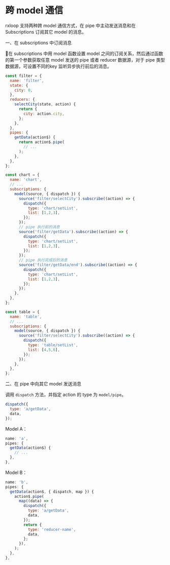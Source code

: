 # 跨 model 通信

rxloop 支持两种跨 model 通信方式，在 pipe 中主动发送消息和在 Subscriptions 订阅其它 model 的消息。

一、在 subscriptions 中订阅消息

在 subscriptions 中用 model 函数设置 model 之间的订阅关系，然后通过函数的第一个参数获取任意 model 发送的 pipe 或者 reducer 数据源，对于 pipe 类型数据源，可设置不同的key 监听异步执行前后的消息。

```js
const filter = {
  name: 'filter',
  state: {
    city: 0,
  },
  reducers: {
    selectCity(state, action) {
      return {
        city: action.city,
      };
    },
  },
  pipes: {
    getData(action$) {
      return action$.pipe(
        // ...
      );
    },
  },
};

const chart = {
  name: 'chart',
  // ...
  subscriptions: {
    model(source, { dispatch }) {
      source('filter/selectCity').subscribe((action) => {
        dispatch({
          type: 'chart/setList',
          list: [1,2,3],
        });
      });
      // pipe 执行前的消息
      source('filter/getData').subscribe((action) => {
        dispatch({
          type: 'chart/setList',
          list: [1,2,3],
        });
      });
      // pipe 执行完成后的消息
      source('filter/getData/end').subscribe((action) => {
        dispatch({
          type: 'chart/setList',
          list: [1,2,3],
        });
      });
    },
  },
};

const table = {
  name: 'table',
  // ...
  subscriptions: {
    model(source, { dispatch }) {
      source('filter/selectCity').subscribe((action) => {
        dispatch({
          type: 'table/setList',
          list: [4,5,6],
        });
      });
    },
  },
};
```

二、在 pipe 中向其它 model 发送消息

调用 `dispatch` 方法，并指定 action 的 type 为 `model/pipe`。

```js
dispatch({
  type: 'a/getData',
  data,
});
```

Model A：
```js
name: 'a',
pipes: {
  getData(action$) {
    // ...
  },
},
```

Model B：
```js
name: 'b',
pipes: {
  getData(action$, { dispatch, map }) {
    action$.pipe(
      map((data) => {
        dispatch({
          type: 'a/getData',
          data,
        });
        return {
          type: 'reducer-name',
          data,
        };
      }),
    );    
  },
},
```

